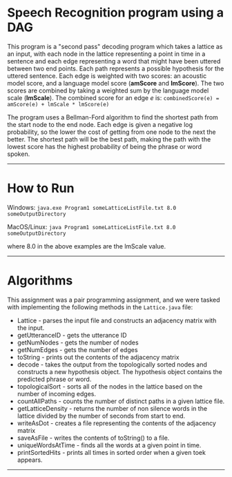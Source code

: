 # Speech Recognition program using a DAG

This program is a "second pass" decoding program which takes a lattice as an input, with each node in the lattice representing
a point in time in a sentence and each edge representing a word that might have been uttered between two end points. 
Each path represents a possible hypothesis for the uttered sentence. Each edge is weighted with two scores: an acoustic model score, and
a language model score (**amScore** and **lmScore**). The two scores are combined by taking a weighted sum by the language model scale
(**lmScale**). The combined score for an edge *e* is: `combinedScore(e) = amScore(e) + lmScale * lmScore(e)`

The program uses a Bellman-Ford algorithm to find the shortest path from the start node to the end node. Each edge is given a negative 
log probability, so the lower the cost of getting from one node to the next the better. The shortest path will be the best path, making
the path with the lowest score has the highest probability of being the phrase or word spoken.

---

# How to Run

Windows: `java.exe Program1 someLatticeListFile.txt 8.0 someOutputDirectory`

MacOS/Linux: `java Program1 someLatticeListFile.txt 8.0 someOutputDirectory`

where 8.0 in the above examples are the lmScale value.

---

# Algorithms

This assignment was a pair programming assignment, and we were tasked with implementing the following methods in the `Lattice.java` file:

- Lattice - parses the input file and constructs an adjacency matrix with the input. 
- getUtteranceID - gets the utterance ID
- getNumNodes - gets the number of nodes
- getNumEdges - gets the number of edges
- toString - prints out the contents of the adjacency matrix
- decode - takes the output from the topologically sorted nodes and constructs a new hypothesis object. The hypothesis object contains the predicted phrase or word.
- topologicalSort - sorts all of the nodes in the lattice based on the number of incoming edges.
- countAllPaths - counts the number of distinct paths in a given lattice file.
- getLatticeDensity - returns the number of non silence words in the lattice divided by the number of seconds from start to end.
- writeAsDot - creates a file representing the contents of the adjacency matrix
- saveAsFile - writes the contents of toString() to a file.
- uniqueWordsAtTime - finds all the words at a given point in time.
- printSortedHits - prints all times in sorted order when a given toek appears.

---
